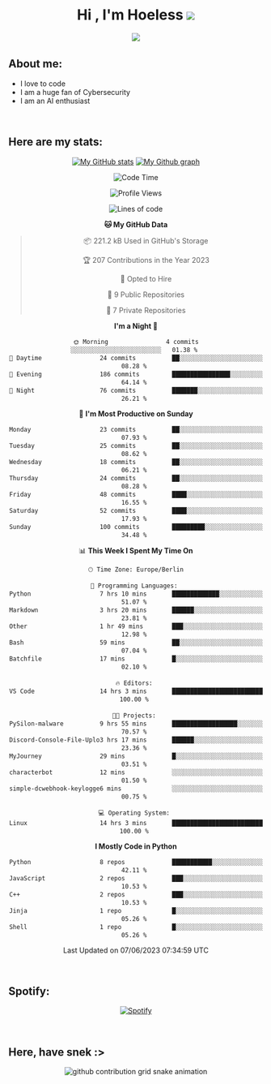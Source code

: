 <h1 align="center">Hi , I'm Hoeless <img src="https://media.giphy.com/media/hvRJCLFzcasrR4ia7z/giphy.gif" width="35"></h1>
<p align="center">
  <a href="https://github.com/whois-hoeless"><img src="https://readme-typing-svg.demolab.com?font=Roboto+Mono&weight=300&size=28&duration=4000&pause=100&color=C109F7&center=true&vCenter=true&width=580&height=127&lines=I'm+a+programmer;I'm+an+AI+enthusiast;I'm+a+big+fan+of+Neural+Networks;I'm+interested+in+Computer+Science;I+love+Cybersecurity;By+the+way+I+use+Arch+%F0%9F%92%80"></a>
</p>

## About me:

- I love to code
- I am a huge fan of Cybersecurity
- I am an AI enthusiast 

<br>

## Here are my stats:

<div align="center">
    
 [![My GitHub stats](https://github-readme-stats.vercel.app/api?username=whois-hoeless&count_private=true&show_icons=true&theme=radical)](https://github.com/whois-hoeless)
 [![My Github graph](http://github-profile-summary-cards.vercel.app/api/cards/profile-details?username=whois-hoeless&theme=radical)](https://github.com/whois-hoeless)

<!--START_SECTION:waka-->
![Code Time](http://img.shields.io/badge/Code%20Time-30%20hrs%207%20mins-blue)

![Profile Views](http://img.shields.io/badge/Profile%20Views-8-blue)

![Lines of code](https://img.shields.io/badge/From%20Hello%20World%20I%27ve%20Written-33.1%20thousand%20lines%20of%20code-blue)

**🐱 My GitHub Data** 

> 📦 221.2 kB Used in GitHub's Storage 
 > 
> 🏆 207 Contributions in the Year 2023
 > 
> 💼 Opted to Hire
 > 
> 📜 9 Public Repositories 
 > 
> 🔑 7 Private Repositories 
 > 
**I'm a Night 🦉** 

```text
🌞 Morning                4 commits           ░░░░░░░░░░░░░░░░░░░░░░░░░   01.38 % 
🌆 Daytime                24 commits          ██░░░░░░░░░░░░░░░░░░░░░░░   08.28 % 
🌃 Evening                186 commits         ████████████████░░░░░░░░░   64.14 % 
🌙 Night                  76 commits          ███████░░░░░░░░░░░░░░░░░░   26.21 % 
```
📅 **I'm Most Productive on Sunday** 

```text
Monday                   23 commits          ██░░░░░░░░░░░░░░░░░░░░░░░   07.93 % 
Tuesday                  25 commits          ██░░░░░░░░░░░░░░░░░░░░░░░   08.62 % 
Wednesday                18 commits          ██░░░░░░░░░░░░░░░░░░░░░░░   06.21 % 
Thursday                 24 commits          ██░░░░░░░░░░░░░░░░░░░░░░░   08.28 % 
Friday                   48 commits          ████░░░░░░░░░░░░░░░░░░░░░   16.55 % 
Saturday                 52 commits          ████░░░░░░░░░░░░░░░░░░░░░   17.93 % 
Sunday                   100 commits         █████████░░░░░░░░░░░░░░░░   34.48 % 
```


📊 **This Week I Spent My Time On** 

```text
🕑︎ Time Zone: Europe/Berlin

💬 Programming Languages: 
Python                   7 hrs 10 mins       █████████████░░░░░░░░░░░░   51.07 % 
Markdown                 3 hrs 20 mins       ██████░░░░░░░░░░░░░░░░░░░   23.81 % 
Other                    1 hr 49 mins        ███░░░░░░░░░░░░░░░░░░░░░░   12.98 % 
Bash                     59 mins             ██░░░░░░░░░░░░░░░░░░░░░░░   07.04 % 
Batchfile                17 mins             █░░░░░░░░░░░░░░░░░░░░░░░░   02.10 % 

🔥 Editors: 
VS Code                  14 hrs 3 mins       █████████████████████████   100.00 % 

🐱‍💻 Projects: 
PySilon-malware          9 hrs 55 mins       ██████████████████░░░░░░░   70.57 % 
Discord-Console-File-Uplo3 hrs 17 mins       ██████░░░░░░░░░░░░░░░░░░░   23.36 % 
MyJourney                29 mins             █░░░░░░░░░░░░░░░░░░░░░░░░   03.51 % 
characterbot             12 mins             ░░░░░░░░░░░░░░░░░░░░░░░░░   01.50 % 
simple-dcwebhook-keylogge6 mins              ░░░░░░░░░░░░░░░░░░░░░░░░░   00.75 % 

💻 Operating System: 
Linux                    14 hrs 3 mins       █████████████████████████   100.00 % 
```

**I Mostly Code in Python** 

```text
Python                   8 repos             ███████████░░░░░░░░░░░░░░   42.11 % 
JavaScript               2 repos             ███░░░░░░░░░░░░░░░░░░░░░░   10.53 % 
C++                      2 repos             ███░░░░░░░░░░░░░░░░░░░░░░   10.53 % 
Jinja                    1 repo              █░░░░░░░░░░░░░░░░░░░░░░░░   05.26 % 
Shell                    1 repo              █░░░░░░░░░░░░░░░░░░░░░░░░   05.26 % 
```




 Last Updated on 07/06/2023 07:34:59 UTC
<!--END_SECTION:waka-->
</div>
<br>

## Spotify:

<div align="center">

[![Spotify](https://whois-hoeless.vercel.app/api/spotify?background_color=0d1117&border_color=090d13)](https://open.spotify.com/user/heanchenhorst)
</div>

<br>

## Here, have snek :>
<div align="center">
<picture>
  <source media="(prefers-color-scheme: dark)" srcset="https://raw.githubusercontent.com/whois-hoeless/whois-hoeless/output/github-contribution-grid-snake-dark.svg">
  <source media="(prefers-color-scheme: light)" srcset="https://raw.githubusercontent.com/whois-hoeless/whois-hoeless/output/github-contribution-grid-snake.svg">
  <img alt="github contribution grid snake animation" src="https://raw.githubusercontent.com/whois-hoeless/whois-hoeless/output/github-contribution-grid-snake.svg">
</div>
